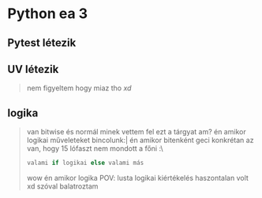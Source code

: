 # Python ea 3

## Pytest létezik

## UV létezik

> nem figyeltem hogy miaz tho *xd*

## logika

> van bitwise és normál
> minek vettem fel ezt a tárgyat am?
> én amikor logikai műveleteket bincolunk:|
> én amikor bitenként
> geci konkrétan az van, hogy 15 lófaszt nem mondott a főni
> :\
>
>```python
>valami if logikai else valami más
>```
>
> wow én amikor logika
> POV: lusta logikai kiértékelés
> haszontalan volt xd szóval balatroztam
